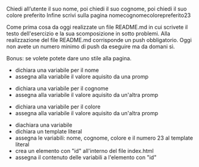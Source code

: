 <!-- TRACCIA EX -->
Chiedi all’utente il suo nome,
poi chiedi il suo cognome,
poi chiedi il suo colore preferito
Infine scrivi sulla pagina nomecognomecolorepreferito23

Come prima cosa da oggi realizzate un file README.md in cui scrivete il testo dell'esercizio e la sua scomposizione in sotto problemi. Alla realizzazione del file README.md corrisponde un push obbligatorio.
Oggi non avete un numero minimo di push da eseguire ma da domani sì.

Bonus: se volete potete dare uno stile alla pagina.

<!-- SCOMPOSIZIONE EX -->
<!-- chiedi all'utente il suo nome -->
- dichiara una variabile per il nome
- assegna alla variabile il valore aquisito da una promp

<!-- chiedi all'utente il suo cognome -->
- dichiara una variabile per il cognome
- assegna alla variabile il valore aquisito da un'altra promp

<!-- chiedi all'utente il suo colore preferito -->
- dichiara una variabile per il colore
- assegna alla variabile il valore aquisito da un'altra promp

<!-- scrivi sulla pagina nomecognomecolorepreferito23 -->
- diachiara una variabile
- dichiara un template literal
- assegna le variabili: nome, cognome, colore e il numero 23 al template literal
- crea un elemento con "id" all'interno del file index.html
- assegna il contenuto delle variabili a l'elemento con "id"